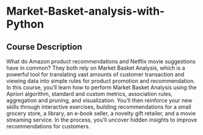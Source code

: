 # Market-Basket-analysis-with-Python
## Course Description

What do Amazon product recommendations and Netflix movie suggestions have in common? They both rely on Market Basket Analysis, which is a powerful tool for translating vast amounts of customer transaction and viewing data into simple rules for product promotion and recommendation. In this course, you’ll learn how to perform Market Basket Analysis using the Apriori algorithm, standard and custom metrics, association rules, aggregation and pruning, and visualization. You’ll then reinforce your new skills through interactive exercises, building recommendations for a small grocery store, a library, an e-book seller, a novelty gift retailer, and a movie streaming service. In the process, you’ll uncover hidden insights to improve recommendations for customers.
